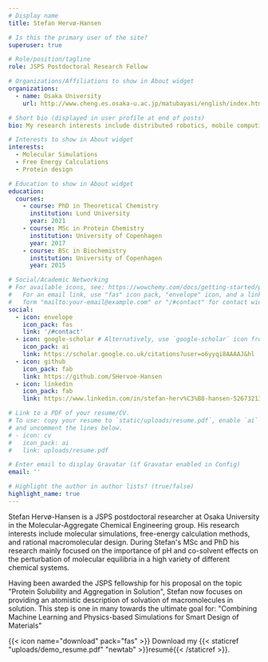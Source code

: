 ```yaml
---
# Display name
title: Stefan Hervø-Hansen

# Is this the primary user of the site?
superuser: true

# Role/position/tagline
role: JSPS Postdoctoral Research Fellow

# Organizations/Affiliations to show in About widget
organizations:
  - name: Osaka University
    url: http://www.cheng.es.osaka-u.ac.jp/matubayasi/english/index.html

# Short bio (displayed in user profile at end of posts)
bio: My research interests include distributed robotics, mobile computing and programmable matter.

# Interests to show in About widget
interests:
  - Molecular Simulations
  - Free Energy Calculations
  - Protein design

# Education to show in About widget
education:
  courses:
    - course: PhD in Theoretical Chemistry
      institution: Lund University
      year: 2021
    - course: MSc in Protein Chemistry
      institution: University of Copenhagen
      year: 2017
    - course: BSc in Biochemistry
      institution: University of Copenhagen
      year: 2015

# Social/Academic Networking
# For available icons, see: https://wowchemy.com/docs/getting-started/page-builder/#icons
#   For an email link, use "fas" icon pack, "envelope" icon, and a link in the
#   form "mailto:your-email@example.com" or "/#contact" for contact widget.
social:
  - icon: envelope
    icon_pack: fas
    link: '/#contact'
  - icon: google-scholar # Alternatively, use `google-scholar` icon from `ai` icon pack
    icon_pack: ai
    link: https://scholar.google.co.uk/citations?user=o6yyqi8AAAAJ&hl
  - icon: github
    icon_pack: fab
    link: https://github.com/SHervoe-Hansen
  - icon: linkedin
    icon_pack: fab
    link: https://www.linkedin.com/in/stefan-herv%C3%B8-hansen-526732134/

# Link to a PDF of your resume/CV.
# To use: copy your resume to `static/uploads/resume.pdf`, enable `ai` icons in `params.toml`,
# and uncomment the lines below.
# - icon: cv
#   icon_pack: ai
#   link: uploads/resume.pdf

# Enter email to display Gravatar (if Gravatar enabled in Config)
email: ''

# Highlight the author in author lists? (true/false)
highlight_name: true
---
```

Stefan Hervø-Hansen is a JSPS postdoctoral researcher at Osaka University in the Molecular-Aggregate Chemical Engineering group. His research interests include molecular simulations, free-energy calculation methods, and rational macromolecular design. During Stefan's MSc and PhD his research mainly focused on the importance of pH and co-solvent effects on the perturbation of molecular equilibria in a high variety of different chemical systems.

Having been awarded the JSPS fellowship for his proposal on the topic "Protein Solubility and Aggregation in Solution", Stefan now focuses on providing an atomistic description of solvation of macromolecules in solution. This step is one in many towards the ultimate goal for: "Combining Machine Learning and Physics-based Simulations for Smart Design of Materials"

{{< icon name="download" pack="fas" >}} Download my {{< staticref "uploads/demo_resume.pdf" "newtab" >}}resumé{{< /staticref >}}.
